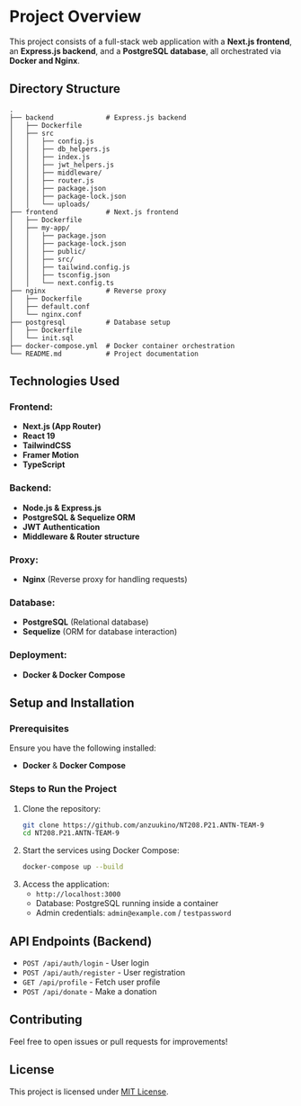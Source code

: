 # Project Overview

This project consists of a full-stack web application with a **Next.js frontend**, an **Express.js backend**, and a **PostgreSQL database**, all orchestrated via **Docker and Nginx**.

## Directory Structure

```
.
├── backend             # Express.js backend
│   ├── Dockerfile
│   ├── src
│   │   ├── config.js
│   │   ├── db_helpers.js
│   │   ├── index.js
│   │   ├── jwt_helpers.js
│   │   ├── middleware/
│   │   ├── router.js
│   │   ├── package.json
│   │   ├── package-lock.json
│   │   └── uploads/
├── frontend            # Next.js frontend
│   ├── Dockerfile
│   ├── my-app/
│   │   ├── package.json
│   │   ├── package-lock.json
│   │   ├── public/
│   │   ├── src/
│   │   ├── tailwind.config.js
│   │   ├── tsconfig.json
│   │   └── next.config.ts
├── nginx               # Reverse proxy
│   ├── Dockerfile
│   ├── default.conf
│   └── nginx.conf
├── postgresql          # Database setup
│   ├── Dockerfile
│   └── init.sql
├── docker-compose.yml  # Docker container orchestration
└── README.md           # Project documentation
```

## Technologies Used

### Frontend:
- **Next.js (App Router)**
- **React 19**
- **TailwindCSS**
- **Framer Motion**
- **TypeScript**

### Backend:
- **Node.js & Express.js**
- **PostgreSQL & Sequelize ORM**
- **JWT Authentication**
- **Middleware & Router structure**

### Proxy:
- **Nginx** (Reverse proxy for handling requests)

### Database:
- **PostgreSQL** (Relational database)
- **Sequelize** (ORM for database interaction)

### Deployment:
- **Docker & Docker Compose**

## Setup and Installation

### Prerequisites
Ensure you have the following installed:
- **Docker** & **Docker Compose**

### Steps to Run the Project
1. Clone the repository:
   ```sh
   git clone https://github.com/anzuukino/NT208.P21.ANTN-TEAM-9
   cd NT208.P21.ANTN-TEAM-9
   ```
2. Start the services using Docker Compose:
   ```sh
   docker-compose up --build
   ```
3. Access the application:
   - `http://localhost:3000`
   - Database: PostgreSQL running inside a container
   - Admin credentials: `admin@example.com` / `testpassword`

## API Endpoints (Backend)
- `POST /api/auth/login` - User login
- `POST /api/auth/register` - User registration
- `GET /api/profile` - Fetch user profile
- `POST /api/donate` - Make a donation

## Contributing
Feel free to open issues or pull requests for improvements!

## License
This project is licensed under [MIT License](LICENSE).

